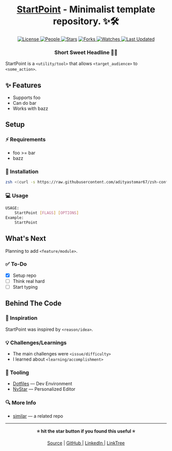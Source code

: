 <div align = "center">

<h1><a href="https://github.com/adityastomar67/StartPoint">StartPoint</a> - Minimalist template repository. ✨🛠</h1>

<a href="https://github.com/adityastomar67/StartPoint/blob/main/LICENSE">
<img alt="License" src="https://img.shields.io/github/license/adityastomar67/StartPoint?style=flat&color=eee&label="> </a>

<a href="https://github.com/adityastomar67/StartPoint/graphs/contributors">
<img alt="People" src="https://img.shields.io/github/contributors/adityastomar67/StartPoint?style=flat&color=ffaaf2&label=People"> </a>

<a href="https://github.com/adityastomar67/StartPoint/stargazers">
<img alt="Stars" src="https://img.shields.io/github/stars/adityastomar67/StartPoint?style=flat&color=98c379&label=Stars"></a>

<a href="https://github.com/adityastomar67/StartPoint/network/members">
<img alt="Forks" src="https://img.shields.io/github/forks/adityastomar67/StartPoint?style=flat&color=66a8e0&label=Forks"> </a>

<a href="https://github.com/adityastomar67/StartPoint/watchers">
<img alt="Watches" src="https://img.shields.io/github/watchers/adityastomar67/StartPoint?style=flat&color=f5d08b&label=Watches"> </a>

<a href="https://github.com/adityastomar67/StartPoint/pulse">
<img alt="Last Updated" src="https://img.shields.io/github/last-commit/adityastomar67/StartPoint?style=flat&color=e06c75&label="> </a>

<h3>Short Sweet Headline 🎇🎉</h3>

</div>

StartPoint is a `<utility/tool>` that allows `<target_audience>` to `<some_action>`.

## ✨ Features

- Supports foo
- Can do bar
- Works with bazz

## Setup

### ⚡ Requirements

- foo >= bar
- bazz

### 🚀 Installation

```bash
zsh <(curl -s https://raw.githubusercontent.com/adityastomar67/zsh-conf/master/install.zsh)
```

### 💻 Usage

```bash
USAGE:
    StartPoint [FLAGS] [OPTIONS]
Example:
    StartPoint
```

## What's Next

Planning to add `<feature/module>`.

### ✅ To-Do

- [x] Setup repo
- [ ] Think real hard
- [ ] Start typing

## Behind The Code

### 🌈 Inspiration

StartPoint was inspired by `<reason/idea>`.

### 💡 Challenges/Learnings

- The main challenges were `<issue/difficulty>`
- I learned about `<learning/accomplishment>`

### 🧰 Tooling

- [Dotfiles](https://github.com/adityastomar67/.dotfiles) — Dev Environment
- [NvStar](https://github.com/adityastomar67/NvStar) — Personalized Editor

### 🔍 More Info

- [similar](https://github.com/adityastomar67/similar) — a related repo

<hr>

<div align="center">

<strong>⭐ hit the star button if you found this useful ⭐</strong><br>

<a href="https://github.com/adityastomar67/StartPoint">Source</a>
| <a href="https://github.com/adityastomar67/" target="_blank">GitHub </a>
| <a href="https://www.linkedin.com/in/aditya-singh-tomar-3200b31a0/" target="_blank">LinkedIn </a>
| <a href="https://linktr.ee/adityastomar67" target="_blank">LinkTree </a>

</div>
